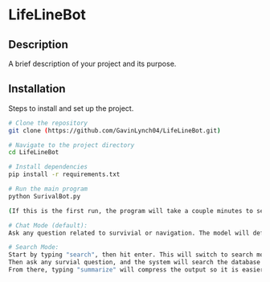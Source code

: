 # LifeLineBot

## Description
A brief description of your project and its purpose.

## Installation
Steps to install and set up the project.

```bash
# Clone the repository
git clone (https://github.com/GavinLynch04/LifeLineBot.git)

# Navigate to the project directory
cd LifeLineBot

# Install dependencies
pip install -r requirements.txt

# Run the main program
python SurivalBot.py

(If this is the first run, the program will take a couple minutes to set up the database of PDFs)

# Chat Mode (default):
Ask any question related to survivial or navigation. The model will default to Gemini API, and when internet access is not avaliable, will use a local hosted model (with a performance hit).

# Search Mode:
Start by typing "search", then hit enter. This will switch to search mode.
Then ask any survial question, and the system will search the database for the most related information.
From there, typing "summarize" will compress the output so it is easier to read and understand.
